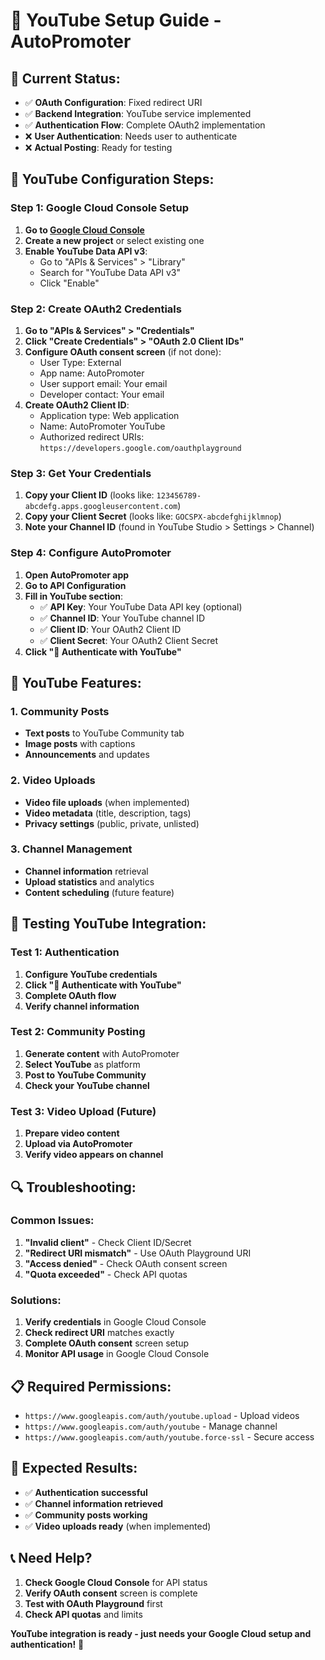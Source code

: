 # 🎥 YouTube Setup Guide - AutoPromoter

## 🎯 **Current Status:**
- ✅ **OAuth Configuration**: Fixed redirect URI
- ✅ **Backend Integration**: YouTube service implemented
- ✅ **Authentication Flow**: Complete OAuth2 implementation
- ❌ **User Authentication**: Needs user to authenticate
- ❌ **Actual Posting**: Ready for testing

## 🔧 **YouTube Configuration Steps:**

### **Step 1: Google Cloud Console Setup**
1. **Go to [Google Cloud Console](https://console.cloud.google.com/)**
2. **Create a new project** or select existing one
3. **Enable YouTube Data API v3**:
   - Go to "APIs & Services" > "Library"
   - Search for "YouTube Data API v3"
   - Click "Enable"

### **Step 2: Create OAuth2 Credentials**
1. **Go to "APIs & Services" > "Credentials"**
2. **Click "Create Credentials" > "OAuth 2.0 Client IDs"**
3. **Configure OAuth consent screen** (if not done):
   - User Type: External
   - App name: AutoPromoter
   - User support email: Your email
   - Developer contact: Your email
4. **Create OAuth2 Client ID**:
   - Application type: Web application
   - Name: AutoPromoter YouTube
   - Authorized redirect URIs: `https://developers.google.com/oauthplayground`

### **Step 3: Get Your Credentials**
1. **Copy your Client ID** (looks like: `123456789-abcdefg.apps.googleusercontent.com`)
2. **Copy your Client Secret** (looks like: `GOCSPX-abcdefghijklmnop`)
3. **Note your Channel ID** (found in YouTube Studio > Settings > Channel)

### **Step 4: Configure AutoPromoter**
1. **Open AutoPromoter app**
2. **Go to API Configuration**
3. **Fill in YouTube section**:
   - ✅ **API Key**: Your YouTube Data API key (optional)
   - ✅ **Channel ID**: Your YouTube channel ID
   - ✅ **Client ID**: Your OAuth2 Client ID
   - ✅ **Client Secret**: Your OAuth2 Client Secret
4. **Click "🔐 Authenticate with YouTube"**

## 🚀 **YouTube Features:**

### **1. Community Posts**
- **Text posts** to YouTube Community tab
- **Image posts** with captions
- **Announcements** and updates

### **2. Video Uploads**
- **Video file uploads** (when implemented)
- **Video metadata** (title, description, tags)
- **Privacy settings** (public, private, unlisted)

### **3. Channel Management**
- **Channel information** retrieval
- **Upload statistics** and analytics
- **Content scheduling** (future feature)

## 🧪 **Testing YouTube Integration:**

### **Test 1: Authentication**
1. **Configure YouTube credentials**
2. **Click "🔐 Authenticate with YouTube"**
3. **Complete OAuth flow**
4. **Verify channel information**

### **Test 2: Community Posting**
1. **Generate content** with AutoPromoter
2. **Select YouTube** as platform
3. **Post to YouTube Community**
4. **Check your YouTube channel**

### **Test 3: Video Upload** (Future)
1. **Prepare video content**
2. **Upload via AutoPromoter**
3. **Verify video appears on channel**

## 🔍 **Troubleshooting:**

### **Common Issues:**
1. **"Invalid client"** - Check Client ID/Secret
2. **"Redirect URI mismatch"** - Use OAuth Playground URI
3. **"Access denied"** - Check OAuth consent screen
4. **"Quota exceeded"** - Check API quotas

### **Solutions:**
1. **Verify credentials** in Google Cloud Console
2. **Check redirect URI** matches exactly
3. **Complete OAuth consent** screen setup
4. **Monitor API usage** in Google Cloud Console

## 📋 **Required Permissions:**
- `https://www.googleapis.com/auth/youtube.upload` - Upload videos
- `https://www.googleapis.com/auth/youtube` - Manage channel
- `https://www.googleapis.com/auth/youtube.force-ssl` - Secure access

## 🎉 **Expected Results:**
- ✅ **Authentication successful**
- ✅ **Channel information retrieved**
- ✅ **Community posts working**
- ✅ **Video uploads ready** (when implemented)

## 📞 **Need Help?**
1. **Check Google Cloud Console** for API status
2. **Verify OAuth consent** screen is complete
3. **Test with OAuth Playground** first
4. **Check API quotas** and limits

**YouTube integration is ready - just needs your Google Cloud setup and authentication!** 🚀